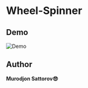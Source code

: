 # Wheel-Spinner

## Demo

![Demo](https://i.postimg.cc/2yKLLsns/photo-2021-04-04-01-36-45.jpg)



## Author
**Murodjon Sattorov😎**

